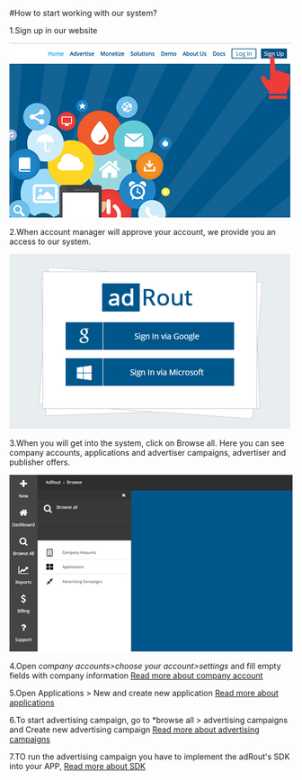 #How to start working with our system?


1.Sign up in our website

![](../images/1-step.jpg)

2.When account manager will approve your account, we provide you an access to our system.

![](../images/2-step.jpg)

3.When you will get into the system, click on Browse all. Here you can see company accounts, applications and advertiser campaigns, advertiser and publisher offers.

![](../images/3-step.jpg)

4.Open *company accounts>choose your account>settings* and fill empty fields with company information [Read more about company account](http://docs.adrout.net/docs/company_account.html)

5.Open Applications > New and create new application [Read more about applications](/Applications.html)

6.To start advertising campaign, go to *browse all > advertising campaigns and Create new advertising campaign [Read more about advertising campaigns](http://docs.adrout.net/docs/advertising-campaign.html)

7.TO run the advertising campaign you have to implement the adRout's SDK into your APP, [Read more about SDK](/Android-SDK.html)